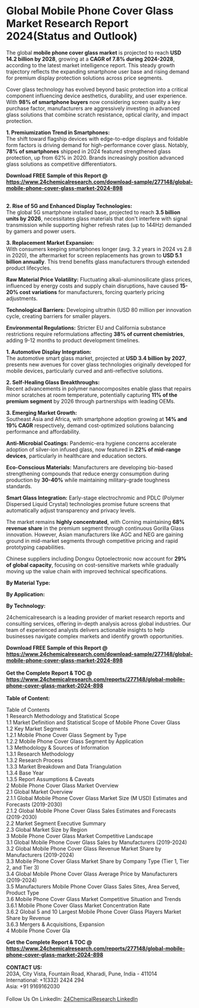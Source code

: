 <h1>Global Mobile Phone Cover Glass Market Research Report 2024(Status and Outlook)</h1><p>The global <strong>mobile phone cover glass market</strong> is projected to reach <strong>USD 14.2 billion by 2028</strong>, growing at a <strong>CAGR of 7.8% during 2024-2028</strong>, according to the latest market intelligence report. This steady growth trajectory reflects the expanding smartphone user base and rising demand for premium display protection solutions across price segments.</p><p>Cover glass technology has evolved beyond basic protection into a critical component influencing device aesthetics, durability, and user experience. With <strong>98% of smartphone buyers</strong> now considering screen quality a key purchase factor, manufacturers are aggressively investing in advanced glass solutions that combine scratch resistance, optical clarity, and impact protection.</p><p><strong>1. Premiumization Trend in Smartphones:</strong><br>
The shift toward flagship devices with edge-to-edge displays and foldable form factors is driving demand for high-performance cover glass. Notably, <strong>78% of smartphones</strong> shipped in 2024 featured strengthened glass protection, up from 62% in 2020. Brands increasingly position advanced glass solutions as competitive differentiators.</p><div><b>Download FREE Sample of this Report @ 
            <a href="https://www.24chemicalresearch.com/download-sample/277148/global-mobile-phone-cover-glass-market-2024-898">
            https://www.24chemicalresearch.com/download-sample/277148/global-mobile-phone-cover-glass-market-2024-898</a></b></div><br><p><strong>2. Rise of 5G and Enhanced Display Technologies:</strong><br>
The global 5G smartphone installed base, projected to reach <strong>3.5 billion units by 2026</strong>, necessitates glass materials that don't interfere with signal transmission while supporting higher refresh rates (up to 144Hz) demanded by gamers and power users.</p><p><strong>3. Replacement Market Expansion:</strong><br>
With consumers keeping smartphones longer (avg. 3.2 years in 2024 vs 2.8 in 2020), the aftermarket for screen replacements has grown to <strong>USD 5.1 billion annually</strong>. This trend benefits glass manufacturers through extended product lifecycles.</p><p><strong>Raw Material Price Volatility:</strong> Fluctuating alkali-aluminosilicate glass prices, influenced by energy costs and supply chain disruptions, have caused <strong>15-20% cost variations</strong> for manufacturers, forcing quarterly pricing adjustments.</p><p><strong>Technological Barriers:</strong> Developing ultrathin (USD 80 million per innovation cycle, creating barriers for smaller players.</p><p><strong>Environmental Regulations:</strong> Stricter EU and California substance restrictions require reformulations affecting <strong>38% of current chemistries</strong>, adding 9-12 months to product development timelines.</p><p><strong>1. Automotive Display Integration:</strong><br>
The automotive smart glass market, projected at <strong>USD 3.4 billion by 2027</strong>, presents new avenues for cover glass technologies originally developed for mobile devices, particularly curved and anti-reflective solutions.</p><p><strong>2. Self-Healing Glass Breakthroughs:</strong><br>
Recent advancements in polymer nanocomposites enable glass that repairs minor scratches at room temperature, potentially capturing <strong>11% of the premium segment</strong> by 2026 through partnerships with leading OEMs.</p><p><strong>3. Emerging Market Growth:</strong><br>
Southeast Asia and Africa, with smartphone adoption growing at <strong>14% and 19% CAGR</strong> respectively, demand cost-optimized solutions balancing performance and affordability.</p><p><strong>Anti-Microbial Coatings:</strong> Pandemic-era hygiene concerns accelerate adoption of silver-ion infused glass, now featured in <strong>22% of mid-range devices</strong>, particularly in healthcare and education sectors.</p><p><strong>Eco-Conscious Materials:</strong> Manufacturers are developing bio-based strengthening compounds that reduce energy consumption during production by <strong>30-40%</strong> while maintaining military-grade toughness standards.</p><p><strong>Smart Glass Integration:</strong> Early-stage electrochromic and PDLC (Polymer Dispersed Liquid Crystal) technologies promise future screens that automatically adjust transparency and privacy levels.</p><p>The market remains <strong>highly concentrated</strong>, with Corning maintaining <strong>68% revenue share</strong> in the premium segment through continuous Gorilla Glass innovation. However, Asian manufacturers like AGC and NEG are gaining ground in mid-market segments through competitive pricing and rapid prototyping capabilities.</p><p>Chinese suppliers including Dongxu Optoelectronic now account for <strong>29% of global capacity</strong>, focusing on cost-sensitive markets while gradually moving up the value chain with improved technical specifications.</p><p><strong>By Material Type:</strong></p><p><strong>By Application:</strong></p><p><strong>By Technology:</strong></p><p>24chemicalresearch is a leading provider of market research reports and consulting services, offering in-depth analysis across global industries. Our team of experienced analysts delivers actionable insights to help businesses navigate complex markets and identify growth opportunities.</p><div><b>Download FREE Sample of this Report @ 
            <a href="https://www.24chemicalresearch.com/download-sample/277148/global-mobile-phone-cover-glass-market-2024-898">
            https://www.24chemicalresearch.com/download-sample/277148/global-mobile-phone-cover-glass-market-2024-898</a></b></div><br><div><b>Get the Complete Report & TOC @ 
            <a href="https://www.24chemicalresearch.com/reports/277148/global-mobile-phone-cover-glass-market-2024-898">
            https://www.24chemicalresearch.com/reports/277148/global-mobile-phone-cover-glass-market-2024-898</a></b></div><br>
            <b>Table of Content:</b><p>Table of Contents<br />
1 Research Methodology and Statistical Scope<br />
1.1 Market Definition and Statistical Scope of Mobile Phone Cover Glass<br />
1.2 Key Market Segments<br />
1.2.1 Mobile Phone Cover Glass Segment by Type<br />
1.2.2 Mobile Phone Cover Glass Segment by Application<br />
1.3 Methodology & Sources of Information<br />
1.3.1 Research Methodology<br />
1.3.2 Research Process<br />
1.3.3 Market Breakdown and Data Triangulation<br />
1.3.4 Base Year<br />
1.3.5 Report Assumptions & Caveats<br />
2 Mobile Phone Cover Glass Market Overview<br />
2.1 Global Market Overview<br />
2.1.1 Global Mobile Phone Cover Glass Market Size (M USD) Estimates and Forecasts (2019-2030)<br />
2.1.2 Global Mobile Phone Cover Glass Sales Estimates and Forecasts (2019-2030)<br />
2.2 Market Segment Executive Summary<br />
2.3 Global Market Size by Region<br />
3 Mobile Phone Cover Glass Market Competitive Landscape<br />
3.1 Global Mobile Phone Cover Glass Sales by Manufacturers (2019-2024)<br />
3.2 Global Mobile Phone Cover Glass Revenue Market Share by Manufacturers (2019-2024)<br />
3.3 Mobile Phone Cover Glass Market Share by Company Type (Tier 1, Tier 2, and Tier 3)<br />
3.4 Global Mobile Phone Cover Glass Average Price by Manufacturers (2019-2024)<br />
3.5 Manufacturers Mobile Phone Cover Glass Sales Sites, Area Served, Product Type<br />
3.6 Mobile Phone Cover Glass Market Competitive Situation and Trends<br />
3.6.1 Mobile Phone Cover Glass Market Concentration Rate<br />
3.6.2 Global 5 and 10 Largest Mobile Phone Cover Glass Players Market Share by Revenue<br />
3.6.3 Mergers & Acquisitions, Expansion<br />
4 Mobile Phone Cover Gla</p><div><b>Get the Complete Report & TOC @ 
            <a href="https://www.24chemicalresearch.com/reports/277148/global-mobile-phone-cover-glass-market-2024-898">
            https://www.24chemicalresearch.com/reports/277148/global-mobile-phone-cover-glass-market-2024-898</a></b></div><br><b>CONTACT US:</b><br>
            203A, City Vista, Fountain Road, Kharadi, Pune, India - 411014<br>
            International: +1(332) 2424 294<br>
            Asia: +91 9169162030 <br><br>
            Follow Us On LinkedIn: <a href="https://www.linkedin.com/company/24chemicalresearch/">24ChemicalResearch LinkedIn</a>